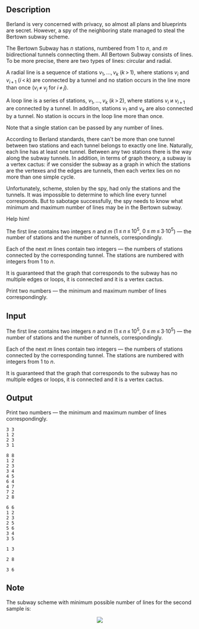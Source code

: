 ## Description

<div><p>Berland is very concerned with privacy, so almost all plans and blueprints are secret. However, a spy of the neighboring state managed to steal the Bertown subway scheme.</p><p>The Bertown Subway has <span class="tex-span"><i>n</i></span> stations, numbered from <span class="tex-span">1</span> to <span class="tex-span"><i>n</i></span>, and <span class="tex-span"><i>m</i></span> bidirectional tunnels connecting them. All Bertown Subway consists of lines. To be more precise, there are two types of lines: circular and radial.</p><p>A <span class="tex-font-style-it">radial line</span> is a sequence of stations <span class="tex-span"><i>v</i><sub class="lower-index">1</sub>, ..., <i>v</i><sub class="lower-index"><i>k</i></sub></span> <span class="tex-span">(<i>k</i> &gt; 1)</span>, where stations <span class="tex-span"><i>v</i><sub class="lower-index"><i>i</i></sub></span> and <span class="tex-span"><i>v</i><sub class="lower-index"><i>i</i> + 1</sub></span> <span class="tex-span">(<i>i</i> &lt; <i>k</i>)</span> are connected by a tunnel and no station occurs in the line more than once (<span class="tex-span"><i>v</i><sub class="lower-index"><i>i</i></sub> ≠ <i>v</i><sub class="lower-index"><i>j</i></sub></span> for <span class="tex-span"><i>i</i> ≠ <i>j</i></span>).</p><p>A <span class="tex-font-style-it">loop line</span> is a series of stations, <span class="tex-span"><i>v</i><sub class="lower-index">1</sub>, ..., <i>v</i><sub class="lower-index"><i>k</i></sub></span> <span class="tex-span">(<i>k</i> &gt; 2)</span>, where stations <span class="tex-span"><i>v</i><sub class="lower-index"><i>i</i></sub></span> и <span class="tex-span"><i>v</i><sub class="lower-index"><i>i</i> + 1</sub></span> are connected by a tunnel. In addition, stations <span class="tex-span"><i>v</i><sub class="lower-index">1</sub></span> and <span class="tex-span"><i>v</i><sub class="lower-index"><i>k</i></sub></span> are also connected by a tunnel. No station is occurs in the loop line more than once.</p><p>Note that a single station can be passed by any number of lines.</p><p>According to Berland standards, there can't be more than one tunnel between two stations and each tunnel belongs to exactly one line. Naturally, each line has at least one tunnel. Between any two stations there is the way along the subway tunnels. In addition, in terms of graph theory, a subway is a vertex cactus: if we consider the subway as a graph in which the stations are the vertexes and the edges are tunnels, then each vertex lies on no more than one simple cycle.</p><p>Unfortunately, scheme, stolen by the spy, had only the stations and the tunnels. It was impossible to determine to which line every tunnel corresponds. But to sabotage successfully, the spy needs to know what minimum and maximum number of lines may be in the Bertown subway.</p><p>Help him!</p></div><div class="input-specification"><p>The first line contains two integers <span class="tex-span"><i>n</i></span> and <span class="tex-span"><i>m</i></span> (<span class="tex-span">1 ≤ <i>n</i> ≤ 10<sup class="upper-index">5</sup></span>, <span class="tex-span">0 ≤ <i>m</i> ≤ 3·10<sup class="upper-index">5</sup></span>) — the number of stations and the number of tunnels, correspondingly.</p><p>Each of the next <span class="tex-span"><i>m</i></span> lines contain two integers — the numbers of stations connected by the corresponding tunnel. The stations are numbered with integers from <span class="tex-span">1</span> to <span class="tex-span"><i>n</i></span>.</p><p>It is guaranteed that the graph that corresponds to the subway has no multiple edges or loops, it is connected and it is a vertex cactus.</p></div><div class="output-specification"><p>Print two numbers — the minimum and maximum number of lines correspondingly.</p></div>

## Input

<p>The first line contains two integers <span class="tex-span"><i>n</i></span> and <span class="tex-span"><i>m</i></span> (<span class="tex-span">1 ≤ <i>n</i> ≤ 10<sup class="upper-index">5</sup></span>, <span class="tex-span">0 ≤ <i>m</i> ≤ 3·10<sup class="upper-index">5</sup></span>) — the number of stations and the number of tunnels, correspondingly.</p><p>Each of the next <span class="tex-span"><i>m</i></span> lines contain two integers — the numbers of stations connected by the corresponding tunnel. The stations are numbered with integers from <span class="tex-span">1</span> to <span class="tex-span"><i>n</i></span>.</p><p>It is guaranteed that the graph that corresponds to the subway has no multiple edges or loops, it is connected and it is a vertex cactus.</p>

## Output

<p>Print two numbers — the minimum and maximum number of lines correspondingly.</p>





```input1
3 3
1 2
2 3
3 1

```




```input2
8 8
1 2
2 3
3 4
4 5
6 4
4 7
7 2
2 8

```




```input3
6 6
1 2
2 3
2 5
5 6
3 4
3 5

```




```output1
1 3

```




```output2
2 8

```




```output3
3 6

```



## Note

<p>The subway scheme with minimum possible number of lines for the second sample is: </p><center> <img class="tex-graphics" src="file://IIiQKSpA.png" style="max-width: 100.0%;max-height: 100.0%;"> </center>
